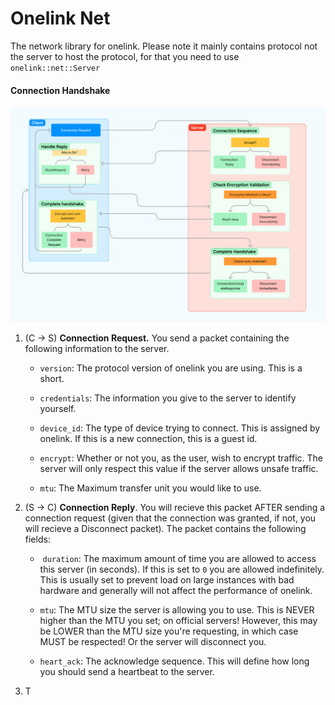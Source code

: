 # Onelink Net

The network library for onelink. Please note it mainly contains protocol not the server to host the protocol, for that you need to use `onelink::net::Server`



#### Connection Handshake

![Connection Handshake img](../resources/ConnectionRequest.png)

1. (C -> S) **Connection Request.** You send a packet containing the following information to the server.
   
   - `version`: The protocol version of onelink you are using. This is a short.
   
   - `credentials`: The information you give to the server to identify yourself.
   
   - `device_id`: The type of device trying to connect. This is assigned by onelink. If this is a new connection, this is a guest id.
   
   - `encrypt`: Whether or not you, as the user, wish to encrypt traffic. The server will only respect this value if the server allows unsafe traffic.
   
   - `mtu`: The Maximum transfer unit you would like to use. 

2. (S -> C) **Connection Reply**. You will recieve this packet AFTER sending a connection request (given that the connection was granted, if not, you will recieve a Disconnect packet). The packet contains the following fields:
   
   -  `duration`: The maximum amount of time you are allowed to access this server (in seconds). If this is set to `0` you are allowed indefinitely. This is usually set to prevent load on large instances with bad hardware and generally will not affect the performance of onelink.
   
   - `mtu`: The MTU size the server is allowing you to use. This is NEVER higher than the MTU you set; on official servers! However, this may be LOWER than the MTU size you're requesting, in which case MUST be respected! Or the server will disconnect you.
   
   - `heart_ack`: The acknowledge sequence. This will define how long you should send a heartbeat to the server.

3. T
